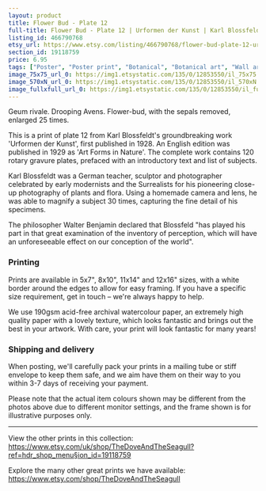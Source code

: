 ```yaml
---
layout: product
title: Flower Bud - Plate 12 
full-title: Flower Bud - Plate 12 | Urformen der Kunst | Karl Blossfeldt |    Botanical print, wall art, room decor, black & white, sepia, vintage
listing_id: 466790768
etsy_url: https://www.etsy.com/listing/466790768/flower-bud-plate-12-urformen-der-kunst?utm_source=thedoveandtheseagull&utm_medium=api&utm_campaign=api
section_id: 19118759
price: 6.95
tags: ["Poster", "Poster print", "Botanical", "Botanical art", "Wall art", "Botanical poster", "Photograph", "Vintage", "Black and white", "Sepia", "Minimal", "Fern", "High quality print"]
image_75x75_url_0: https://img1.etsystatic.com/135/0/12853550/il_75x75.1093851189_s6hz.jpg
image_570xN_url_0: https://img1.etsystatic.com/135/0/12853550/il_570xN.1093851189_s6hz.jpg
image_fullxfull_url_0: https://img1.etsystatic.com/135/0/12853550/il_fullxfull.1093851189_s6hz.jpg
---
```

Geum rivale. Drooping Avens. Flower-bud, with the sepals removed, enlarged 25 times.

This is a print of plate 12 from Karl Blossfeldt&#39;s groundbreaking work &#39;Urformen der Kunst&#39;, first published in 1928. An English edition was published in 1929 as &#39;Art Forms in Nature&#39;. The complete work contains 120 rotary gravure plates, prefaced with an introductory text and list of subjects.

Karl Blossfeldt was a German teacher, sculptor and photographer celebrated by early modernists and the Surrealists for his pioneering close-up photography of plants and flora. Using a homemade camera and lens, he was able to magnify a subject 30 times, capturing the fine detail of his specimens.

The philosopher Walter Benjamin declared that Blossfeld &quot;has played his part in that great examination of the inventory of perception, which will have an unforeseeable effect on our conception of the world&quot;. 

### Printing

Prints are available in 5x7&quot;, 8x10&quot;, 11x14&quot; and 12x16&quot; sizes, with a white border around the edges to allow for easy framing. If you have a specific size requirement, get in touch – we&#39;re always happy to help.

We use 190gsm acid-free archival watercolour paper, an extremely high quality paper with a lovely texture, which looks fantastic and brings out the best in your artwork. With care, your print will look fantastic for many years!

### Shipping and delivery

When posting, we&#39;ll carefully pack your prints in a mailing tube or stiff envelope to keep them safe, and we aim have them on their way to you within 3-7 days of receiving your payment.

Please note that the actual item colours shown may be different from the photos above due to different monitor settings, and the frame shown is for illustrative purposes only.

---

View the other prints in this collection: https://www.etsy.com/uk/shop/TheDoveAndTheSeagull?ref=hdr_shop_menu§ion_id=19118759

Explore the many other great prints we have available: https://www.etsy.com/shop/TheDoveAndTheSeagull
